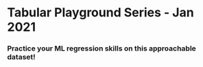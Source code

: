 # Tabular Playground Series - Jan 2021
### Practice your ML regression skills on this approachable dataset!
